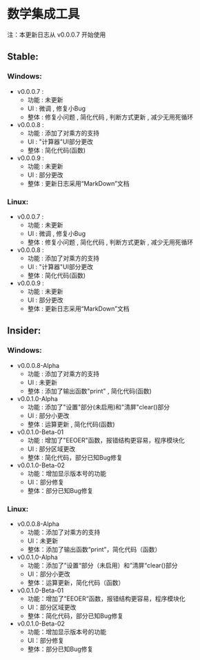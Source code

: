 # 数学集成工具

注：本更新日志从 v0.0.0.7 开始使用

## Stable:

### Windows:

- v0.0.0.7 :
	- 功能 : 未更新
	- UI : 微调 , 修复小Bug
	- 整体 : 修复小问题 , 简化代码 , 判断方式更新 , 减少无用死循环
- v0.0.0.8 :
	- 功能 : 添加了对乘方的支持
	- UI : "计算器"UI部分更改
	- 整体 : 简化代码(函数)
- v0.0.0.9 :
	- 功能 : 未更新
	- UI : 部分更改
	- 整体 : 更新日志采用“MarkDown”文档

###	Linux:

- v0.0.0.7 :
	- 功能 : 未更新
	- UI : 微调 , 修复小Bug
	- 整体 : 修复小问题 , 简化代码 , 判断方式更新 , 减少无用死循环
- v0.0.0.8 :
	- 功能 : 添加了对乘方的支持
	- UI : "计算器"UI部分更改
	- 整体 : 简化代码(函数)
- v0.0.0.9 :
	- 功能 : 未更新
	- UI : 部分更改
	- 整体 : 更新日志采用“MarkDown”文档

## Insider:

### Windows:

- v0.0.0.8-Alpha
	- 功能 : 添加了对乘方的支持
	- UI : 未更新
	- 整体 : 添加了输出函数"print" , 简化代码(函数)
- v0.0.1.0-Alpha
	- 功能 : 添加了"设置"部分(未启用)和"清屏"clear()部分
	- UI : 部分小更改
	- 整体 : 运算更新 , 简化代码(函数)
- v0.0.1.0-Beta-01
	- 功能 : 增加了"EEOER"函数，报错结构更容易，程序模块化
	- UI : 部分区域更改
	- 整体 : 简化代码，部分已知Bug修复
- v0.0.1.0-Beta-02
	- 功能：增加显示版本号的功能
	- UI：部分修复
	- 整体：部分已知Bug修复

###	Linux:

- v0.0.0.8-Alpha
	- 功能：添加了对乘方的支持
	- UI：未更新
	- 整体：添加了输出函数“print”，简化代码（函数）
- v0.0.1.0-Alpha
	- 功能：添加了”设置“部分（未启用）和”清屏“clear()部分
	- UI：部分小更改
	- 整体：运算更新，简化代码（函数）
- v0.0.1.0-Beta-01
	- 功能：增加了”EEOER“函数，报错结构更容易，程序模块化
	- UI：部分区域更改
	- 整体：简化代码，部分已知Bug修复
- v0.0.1.0-Beta-02
	- 功能：增加显示版本号的功能
	- UI：部分修复
	- 整体：部分已知Bug修复
